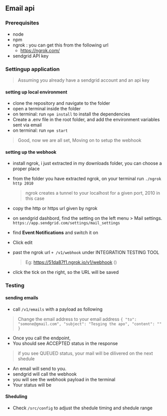 ## Email api

### Prerequisites
- node 
- npm 
- ngrok : you can get this from the following url
  - https://ngrok.com/
- sendgrid API key

### Settingup application
> Assuming you already have a sendgrid account and an api key

#### setting up local environment
- clone the repository and navigate to the folder 
- open a terminal inside the folder
- on terminal: run `npm install` to install the dependencies 
- Create a .env file in the root folder, and add the environment variables sent via email
- on terminal: run `npm start` 

> Good, now we are all set, Moving on to setup the webhook
#### setting up the webhook
- install ngrok, i just extracted in my downloads folder, you can choose a proper place
- from the folder you have extracted ngrok, on your terminal run `./ngrok http 2010`
  > ngrok creates a tunnel to your localhost for a given port, 2010 in this case
- copy the http or https url given by ngrok  

- on sendgrid dashbord, find the setting on the left menu > Mail settings.
  `https://app.sendgrid.com/settings/mail_settings`
- find **Event Notifications** and switch it on
- Click edit 
- past the ngrok url `+ /v1/webhook` under INTEGRATION TESTING TOOL
  > Eg: https://51da87f1.ngrok.io/v1/webhook ()
- click the tick on the right, so the URL will be saved 

### Testing

#### sending emails
- call `/v1/emails` with a payload as following 
> Change the email address to your email address
`{
  "to": "somone@gmail.com",
  "subject": "Tesging the apo",
  "content": ""
}`

- Once you call the endpoint,
- You should see ACCEPTED status in the response
> if you see QUEUED status, your mail will be dilivered on the next shedule 
- An email will send to you.
- sendgrid will call the webhook
- you will see the webhook payload in the terminal 
- Your status will be 

#### Sheduling
- Check `/src/config` to adjust the shedule timing and shedule range

